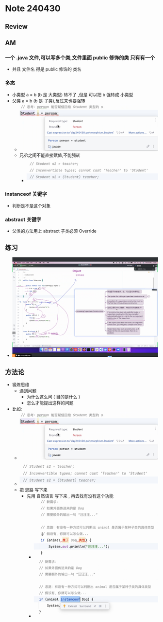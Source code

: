 # Note 240430

## Review

## AM

### 一个 .java 文件,可以写多个类,文件里面 public 修饰的类 只有有一个
- 并且 文件名 得是 public 修饰的 类名

### 多态
- 小类型 a = b (b 是 大类型) 转不了 ,但是 可以把 b 强转成 小类型
- 父类 a = b (b 是 子类),反过来也要强转
  - ![img_1.png](img_1.png)
  - 兄弟之间不能直接赋值,不能强转
    - ![img_2.png](img_2.png)

### instanceof 关键字
- 判断是不是这个对象

### abstract 关键字
- 父类的方法用上 abstract 子类必须 Override





## 练习 
- ![img.png](img.png)

## 方法论
- 锻炼思维
  - 遇到问题
    - 为什么这么问 ( 目的是什么 )
    - 怎么才能提出这样的问题
- 比如:
  - ![img_1.png](img_1.png)
  - ![img_2.png](img_2.png)
  - 把 思路 写下来
    - 先用 自然语言 写下来 , 再去找有没有这个功能
      - ![img_3.png](img_3.png)
      - ![img_4.png](img_4.png)
